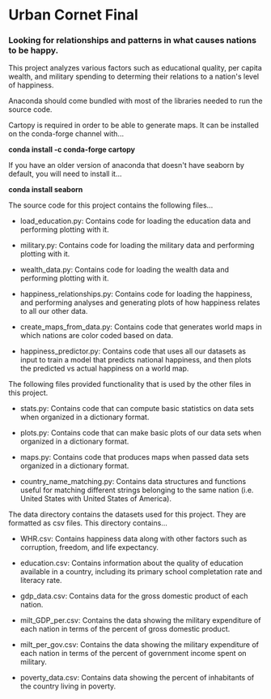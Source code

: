 # Urban Cornet Final
### Looking for relationships and patterns in what causes nations to be happy.

This project analyzes various factors such as educational quality, per capita wealth, and military spending to determing their relations to a nation's level of happiness.

Anaconda should come bundled with most of the libraries needed to run the source code.

Cartopy is required in order to be able to generate maps.  It can be installed on the conda-forge channel with...

**conda install -c conda-forge cartopy**

If you have an older version of anaconda that doesn't have seaborn by default, you will need to install it...

**conda install seaborn**

The source code for this project contains the following files...

- load_education.py: Contains code for loading the education data and performing plotting with it.

- military.py: Contains code for loading the military data and performing plotting with it.

- wealth_data.py: Contains code for loading the wealth data and performing plotting with it.

- happiness_relationships.py: Contains code for loading the happiness, and performing analyses and generating plots of how happiness relates to all our other data.

- create_maps_from_data.py: Contains code that generates world maps in which nations are color coded based on data.

- happiness_predictor.py: Contains code that uses all our datasets as input to train a model that predicts national happiness, and then plots the predicted vs actual happiness on a world map.


The following files provided functionality that is used by the other files in this project.

- stats.py: Contains code that can compute basic statistics on data sets when organized in a dictionary format.

- plots.py: Contains code that can make basic plots of our data sets when organized in a dictionary format.

- maps.py: Contains code that produces maps when passed data sets organized in a dictionary format.

- country_name_matching.py: Contains data structures and functions useful for matching different strings belonging to the same nation (i.e. United States with United States of America).


The data directory contains the datasets used for this project.  They are formatted as csv files.  This directory contains...

- WHR.csv: Contains happiness data along with other factors such as corruption, freedom, and life expectancy.

- education.csv: Contains information about the quality of education available in a country, including its primary school completation rate and literacy rate.

- gdp_data.csv: Contains data for the gross domestic product of each nation.

- milt_GDP_per.csv: Contains the data showing the military expenditure of each nation in terms of the percent of gross domestic product.

- milt_per_gov.csv: Contains the data showing the military expenditure of each nation in terms of the percent of government income spent on military.

- poverty_data.csv: Contains data showing the percent of inhabitants of the country living in poverty.